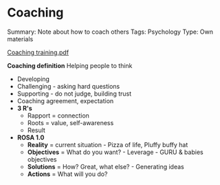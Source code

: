 # Coaching

Summary: Note about how to coach others
Tags: Psychology
Type: Own materials

[Coaching training.pdf](./files/Coaching_training.pdf)

**Coaching definition** Helping people to think
- Developing
- Challenging - asking hard questions
- Supporting - do not judge, building trust
- Coaching agreement, expectation
- **3 R's**
    - Rapport = connection
    - Roots = value, self-awareness
    - Result
- **ROSA 1.0**
    - **Reality** = current situation - Pizza of life, Pluffy buffy hat
    - **Objectives** = What do you want? - Leverage - GURU & babies objectives
    - **Solutions**  = How? Great, what else? - Generating ideas
    - **Actions** = What will you do?